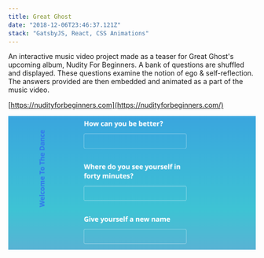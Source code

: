 ```yaml
---
title: Great Ghost
date: "2018-12-06T23:46:37.121Z"
stack: "GatsbyJS, React, CSS Animations"
---
```


An interactive music video project made as a teaser for Great Ghost's upcoming album, Nudity For Beginners. A bank of questions are shuffled and displayed. These questions examine the notion of ego & self-reflection. The answers provided are then embedded and animated as a part of the music video.

[https://nudityforbeginners.com](https://nudityforbeginners.com/)

![nudity for beginners](./nfb2.png)
